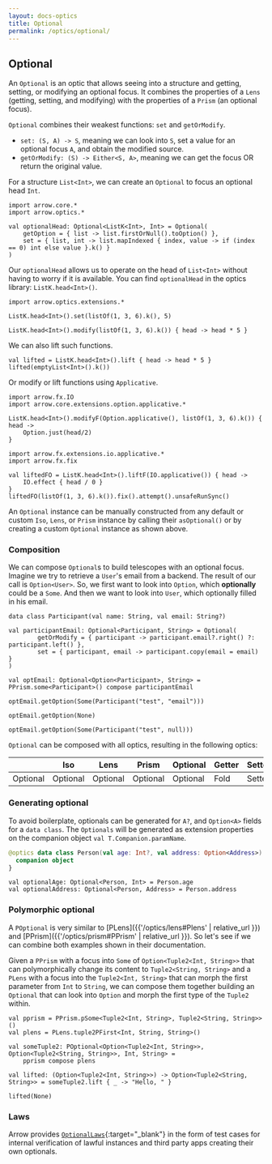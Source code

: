 ```yaml
---
layout: docs-optics
title: Optional
permalink: /optics/optional/
---
```


## Optional


An `Optional` is an optic that allows seeing into a structure and getting, setting, or modifying an optional focus.
It combines the properties of a `Lens` (getting, setting, and modifying) with the properties of a `Prism` (an optional focus).

`Optional` combines their weakest functions: `set` and `getOrModify`.

* `set: (S, A) -> S`, meaning we can look into `S`, set a value for an optional focus `A`, and obtain the modified source.
* `getOrModify: (S) -> Either<S, A>`, meaning we can get the focus OR return the original value.

For a structure `List<Int>`, we can create an `Optional` to focus an optional head `Int`.

```kotlin:ank
import arrow.core.*
import arrow.optics.*

val optionalHead: Optional<ListK<Int>, Int> = Optional(
    getOption = { list -> list.firstOrNull().toOption() },
    set = { list, int -> list.mapIndexed { index, value -> if (index == 0) int else value }.k() }
)
```

Our `optionalHead` allows us to operate on the head of `List<Int>` without having to worry if it is available. You can find `optionalHead` in the optics library: `ListK.head<Int>()`.

```kotlin:ank
import arrow.optics.extensions.*

ListK.head<Int>().set(listOf(1, 3, 6).k(), 5)
```
```kotlin:ank
ListK.head<Int>().modify(listOf(1, 3, 6).k()) { head -> head * 5 }
```

We can also lift such functions.

```kotlin:ank
val lifted = ListK.head<Int>().lift { head -> head * 5 }
lifted(emptyList<Int>().k())
```

Or modify or lift functions using `Applicative`.

```kotlin:ank
import arrow.fx.IO
import arrow.core.extensions.option.applicative.*

ListK.head<Int>().modifyF(Option.applicative(), listOf(1, 3, 6).k()) { head ->
    Option.just(head/2)
}
```
```kotlin:ank
import arrow.fx.extensions.io.applicative.*
import arrow.fx.fix

val liftedFO = ListK.head<Int>().liftF(IO.applicative()) { head ->
    IO.effect { head / 0 }
}
liftedFO(listOf(1, 3, 6).k()).fix().attempt().unsafeRunSync()
```

An `Optional` instance can be manually constructed from any default or custom `Iso`, `Lens`, or `Prism` instance by calling their `asOptional()` or by creating a custom `Optional` instance as shown above.

### Composition

We can compose `Optional`s to build telescopes with an optional focus. Imagine we try to retrieve a `User`'s email from a backend. The result of our call is `Option<User>`. So, we first want to look into `Option`, which **optionally** could be a `Some`. And then we want to look into `User`, which optionally filled in his email.

```kotlin:ank
data class Participant(val name: String, val email: String?)

val participantEmail: Optional<Participant, String> = Optional(
        getOrModify = { participant -> participant.email?.right() ?: participant.left() },
        set = { participant, email -> participant.copy(email = email) }
)

val optEmail: Optional<Option<Participant>, String> = PPrism.some<Participant>() compose participantEmail

optEmail.getOption(Some(Participant("test", "email")))
```
```kotlin:ank
optEmail.getOption(None)
```
```kotlin:ank
optEmail.getOption(Some(Participant("test", null)))
```

`Optional` can be composed with all optics, resulting in the following optics:

|   | Iso | Lens | Prism | Optional | Getter | Setter | Fold | Traversal |
| --- | --- | --- | --- | --- | --- | --- | --- | --- |
| Optional | Optional | Optional | Optional | Optional | Fold | Setter | Fold | Traversal |

### Generating optional

To avoid boilerplate, optionals can be generated for `A?`, and `Option<A>` fields for a `data class`.
The `Optionals` will be generated as extension properties on the companion object `val T.Companion.paramName`.

```kotlin
@optics data class Person(val age: Int?, val address: Option<Address>) {
  companion object
}
```
```kotlin:ank:silent
val optionalAge: Optional<Person, Int> = Person.age
val optionalAddress: Optional<Person, Address> = Person.address
```

### Polymorphic optional

A `POptional` is very similar to [PLens]({{'/optics/lens#Plens' | relative_url }}) and [PPrism]({{'/optics/prism#PPrism' | relative_url }}). So let's see if we can combine both examples shown in their documentation.

Given a `PPrism` with a focus into `Some` of `Option<Tuple2<Int, String>>` that can polymorphically change its content to `Tuple2<String, String>` and a `PLens` with a focus into the `Tuple2<Int, String>` that can morph the first parameter from `Int` to `String`, we can compose them together building an `Optional` that can look into `Option` and morph the first type of the `Tuple2` within.

```kotlin:ank
val pprism = PPrism.pSome<Tuple2<Int, String>, Tuple2<String, String>>()
val plens = PLens.tuple2PFirst<Int, String, String>()

val someTuple2: POptional<Option<Tuple2<Int, String>>, Option<Tuple2<String, String>>, Int, String> =
    pprism compose plens

val lifted: (Option<Tuple2<Int, String>>) -> Option<Tuple2<String, String>> = someTuple2.lift { _ -> "Hello, " }
```
```kotlin:ank
lifted(None)
```

### Laws

Arrow provides [`OptionalLaws`][optional_laws_source]{:target="_blank"} in the form of test cases for internal verification of lawful instances and third party apps creating their own optionals.

[optional_laws_source]: https://github.com/arrow-kt/arrow/blob/master/modules/core/arrow-test/src/main/kotlin/arrow/test/laws/OptionalLaws.kt
